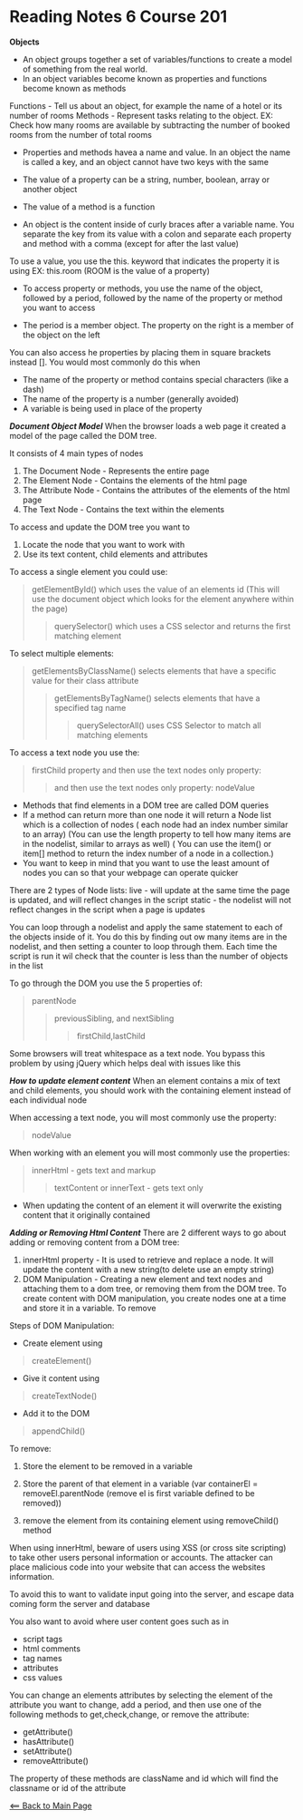 # Reading Notes 6 Course 201

__**Objects**__

- An object groups together a set of variables/functions to create a model of something from the real world.
- In an object variables become known as properties and functions become known as methods

Functions - Tell us about an object, for example the name of a hotel or its number of rooms
Methods - Represent tasks relating to the object. EX: Check how many rooms are available by subtracting the number of booked rooms from the number of total rooms

- Properties and methods havea a name and value. In an object the name is called a key, and an object cannot have two keys with the same
- The value of a property can be a string, number, boolean, array or another object
- The value of a method is a function

- An object is the content inside of curly braces after a variable name. You separate the key from its value with a colon and separate each property and method with a comma (except for after the last value)

To use a value, you use the this. keyword that indicates the property it is using EX: this.room (ROOM is the value of a property)

- To access property or methods, you use the name of the object, followed by a period, followed by the name of the property or method you want to access

- The period is a member object. The property on the right is a member of the object on the left

You can also access he properties by placing them in square brackets instead []. You would most commonly do this when

- The name of the property or method contains special characters (like a dash)
- The name of the property is a number (generally avoided)
- A variable is being used in place of the property

__*Document Object Model*__
When the browser loads a web page it created a model of the page called the DOM tree.

It consists of 4 main types of nodes

1. The Document Node - Represents the entire page
2. The Element Node - Contains the elements of the html page
3. The Attribute Node - Contains the attributes of the elements of the html page
4. The Text Node - Contains the text within the elements

To access and update the DOM tree you want to

1. Locate the node that you want to work with
2. Use its text content, child elements and attributes

To access a single element you could use:
>getElementById() which uses the value of an elements id (This will use the document object which looks for the element anywhere within the page)
>>querySelector() which uses a CSS selector and returns the first matching element

To select multiple elements:
>getElementsByClassName() selects elements that have a specific value for their class attribute
>>getElementsByTagName() selects elements that have a specified tag name
>>>querySelectorAll() uses CSS Selector to match all matching elements

To access a text node you use the:
>firstChild property and then use the text nodes only property:
>>and then use the text nodes only property: nodeValue

- Methods that find elements in a DOM tree are called DOM queries
- If a method can return more than one node it will return a Node list which is a collection of nodes ( each node had an index number similar to an array) (You can use the length property to tell how many items are in the nodelist, similar to arrays as well) ( You can use the item() or item[] method to return the index number of a node in a collection.)
- You want to keep in mind that you want to use the least amount of nodes you can so that your webpage can operate quicker

There are 2 types of Node lists:
live - will update at the same time the page is updated, and will reflect changes in the script
static - the nodelist will not reflect changes in the script when a page is updates

You can loop through a nodelist and apply the same statement to each of the objects inside of it. You do this by finding out ow many items are in the nodelist, and then setting a counter to loop through them. Each time the script is run it wil check that the counter is less than the number of objects in the list

To go through the DOM you use the 5 properties of:
>parentNode
>>previousSibling, and nextSibling
>>>firstChild,lastChild

Some browsers will treat whitespace as a text node. You bypass this problem by using jQuery which helps deal with issues like this

__*How to update element content*__
When an element contains a mix of text and child elements, you should work with the containing element instead of each individual node

When accessing a text node, you will most commonly use the property:
>nodeValue

When working with an element you will most commonly use the properties:
>innerHtml - gets text and markup
>>textContent or innerText - gets text only

- When updating the content of an element it will overwrite the existing content that it originally contained

__*Adding or Removing Html Content*__
There are 2 different ways to go about adding or removing content from a DOM tree:

1. innerHtml property - It is used to retrieve and replace a node. It will update the content with a new string(to delete use an empty string)
2. DOM Manipulation - Creating a new element and text nodes and attaching them to a dom tree, or removing them from the DOM tree. To create content with DOM manipulation, you create nodes one at a time and store it in a variable. To remove

Steps of DOM Manipulation:

- Create element using

> createElement()

- Give it content using

> createTextNode()

- Add it to the DOM

> appendChild()

To remove:

1. Store the element to be removed in a variable

2. Store the parent of that element in a variable (var containerEl = removeEl.parentNode (remove el is first variable defined to be removed))

3. remove the element from its containing element using removeChild() method

When using innerHtml, beware of users using XSS (or cross site scripting) to take other users personal information or accounts. The attacker can place malicious code into your website that can access the websites information.

To avoid this to want to validate input going into the server, and escape data coming form the server and database

You also want to avoid where user content goes such as in

- script tags
- html comments
- tag names
- attributes
- css values

You can change an elements attributes by selecting the element of the attribute you want to change, add a period, and then use one of the following methods to get,check,change, or remove the attribute:

- getAttribute()
- hasAttribute()
- setAttribute()
- removeAttribute()

The property of these methods are className and id which will find the classname or id of the attribute

[<== Back to Main Page](README.md)
